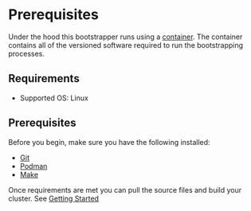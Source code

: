 # Prerequisites

Under the hood this bootstrapper runs using a [container](Dockerfile).  The container contains all of the versioned software required to run the bootstrapping processes. 

## Requirements

- Supported OS: Linux

## Prerequisites
Before you begin, make sure you have the following installed:

- [Git](https://git-scm.com/book/en/v2/Getting-Started-Installing-Git)
- [Podman](https://podman.io/docs/installation)
- [Make](https://www.gnu.org/software/make/manual/make.html)

Once requirements are met you can pull the source files and build your cluster. See [Getting Started](getting-started.md)